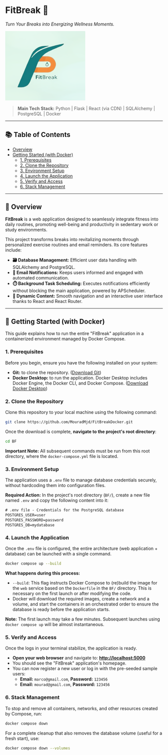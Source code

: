 # FitBreak 🚀

_Turn Your Breaks into Energizing Wellness Moments._

![FitBreak Application Screenshot](img.png)

> **Main Tech Stack:** Python | Flask | React (via CDN) | SQLAlchemy | PostgreSQL | Docker

---

## 📚 Table of Contents

- [Overview](#-overview)
- [Getting Started (with Docker)](#-getting-started-with-docker)
  - [1. Prerequisites](#1-prerequisites)
  - [2. Clone the Repository](#2-clone-the-repository)
  - [3. Environment Setup](#3-environment-setup)
  - [4. Launch the Application](#4-launch-the-application)
  - [5. Verify and Access](#5-verify-and-access)
  - [6. Stack Management](#6-stack-management)

---

## 🧩 Overview

**FitBreak** is a web application designed to seamlessly integrate fitness into daily routines, promoting well-being and productivity in sedentary work or study environments.

This project transforms breaks into revitalizing moments through personalized exercise routines and email reminders. Its core features include:

- **🗃️ Database Management:** Efficient user data handling with SQLAlchemy and PostgreSQL.
- **📧 Email Notifications:** Keeps users informed and engaged with automated communication.
- **⏱️ Background Task Scheduling:** Executes notifications efficiently without blocking the main application, powered by APScheduler.
- **🧭 Dynamic Content:** Smooth navigation and an interactive user interface thanks to React and React Router.

---

## 🚀 Getting Started (with Docker)

This guide explains how to run the entire "FitBreak" application in a containerized environment managed by Docker Compose.

### 1. Prerequisites

Before you begin, ensure you have the following installed on your system:

- **Git:** to clone the repository. ([Download Git](https://git-scm.com/downloads))
- **Docker Desktop:** to run the application. Docker Desktop includes Docker Engine, the Docker CLI, and Docker Compose. ([Download Docker Desktop](https://www.docker.com/products/docker-desktop/))

### 2. Clone the Repository

Clone this repository to your local machine using the following command:

```bash
git clone https://github.com/MouradMjd/FitBreakDocker.git
```

Once the download is complete, **navigate to the project's root directory**:

```bash
cd BF
```
**Important Note:** All subsequent commands must be run from this root directory, where the `docker-compose.yml` file is located.

### 3. Environment Setup

The application uses a `.env` file to manage database credentials securely, without hardcoding them into configuration files.

**Required Action:** In the project's root directory (`BF/`), create a new file named `.env` and copy the following content into it:

```
# .env file - Credentials for the PostgreSQL database
POSTGRES_USER=user
POSTGRES_PASSWORD=password
POSTGRES_DB=mydatabase
```

### 4. Launch the Application

Once the `.env` file is configured, the entire architecture (web application + database) can be launched with a single command.

```bash
docker compose up --build
```

**What happens during this process:**
- `--build`: This flag instructs Docker Compose to (re)build the image for the `web` service based on the `Dockerfile` in the `BF/` directory. This is necessary on the first launch or after modifying the code.
- Docker will download the required images, create a network and a volume, and start the containers in an orchestrated order to ensure the database is ready before the application starts.

**Note:** The first launch may take a few minutes. Subsequent launches using `docker compose up` will be almost instantaneous.

### 5. Verify and Access

Once the logs in your terminal stabilize, the application is ready.

- **Open your web browser** and navigate to: **[http://localhost:5000](http://localhost:5000)**
- You should see the "FitBreak" application's homepage.
- You can now register a new user or log in with the pre-seeded sample users:
  - **Email:** `marco@gmail.com`, **Password:** `123456`
  - **Email:** `mourad@gmail.com`, **Password:** `123456`

### 6. Stack Management

To stop and remove all containers, networks, and other resources created by Compose, run:

```bash
docker compose down
```

For a complete cleanup that also removes the database volume (useful for a fresh start), use:

```bash
docker compose down --volumes
```






